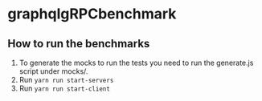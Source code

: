 # graphqlgRPCbenchmark

## How to run the benchmarks

1. To generate the mocks to run the tests you need to run the generate.js script under mocks/.
2. Run `yarn run start-servers`
3. Run `yarn run start-client`
